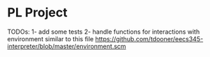 # PL Project

TODOs:
1- add some tests
2- handle functions for interactions with environment
similar to this file
https://github.com/tdooner/eecs345-interpreter/blob/master/environment.scm